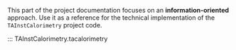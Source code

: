 This part of the project documentation focuses on
an **information-oriented** approach. Use it as a
reference for the technical implementation of the
`TAInstCalorimetry` project code.

::: TAInstCalorimetry.tacalorimetry